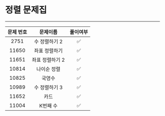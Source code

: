 
# 정렬 문제집
***
|문제 번호|문제이름|풀이여부|
|:---:|:---:|:---:|
|2751|수 정렬하기 2|✅|
|11650|좌표 정렬하기|✅|
|11651|좌표 정렬하기 2|✅|
|10814|나이순 정렬|✅|
|10825|국영수|✅|
|10989|수 정렬하기 3|✅|
|11652|카드|✅|
|11004|K번째 수|✅|
